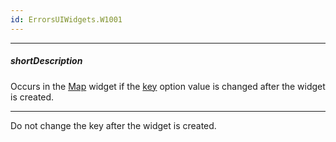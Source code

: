 ```yaml
---
id: ErrorsUIWidgets.W1001
---
```

---
##### shortDescription
Occurs in the [Map](/api-reference/10%20UI%20Widgets/dxMap '/Documentation/ApiReference/UI_Widgets/dxMap/') widget if the [key](/api-reference/10%20UI%20Widgets/dxMap/1%20Configuration/key '/Documentation/ApiReference/UI_Widgets/dxMap/Configuration/key/') option value is changed after the widget is created.

---
Do not change the key after the widget is created.